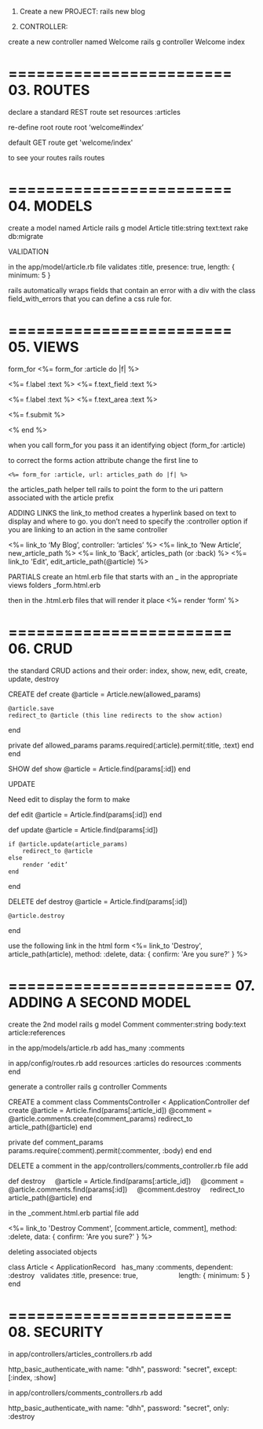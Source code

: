 01. Create a new PROJECT:
rails new blog


02. CONTROLLER:

create a new controller named Welcome
rails g controller Welcome index

========================
03. ROUTES
========================
declare a standard REST route set
resources :articles

re-define root route
root ‘welcome#index’

default GET route
get 'welcome/index'
	
to see your routes
rails routes

========================
04. MODELS
========================
create a model named Article
rails g model Article title:string text:text
rake db:migrate


VALIDATION

in the app/model/article.rb file
validates :title, presence: true, length: { minimum: 5 }

rails automatically wraps fields that contain an error with a div with the class field_with_errors that you can define a css rule for.

========================
05. VIEWS
========================
form_for 
<%= form_for :article do |f| %>
	<p>
		<%= f.label :text %>
		<%= f.text_field :text %>
	</p>
	<p>
		<%= f.label :text %>
		<%= f.text_area :text %>
	</p>
	<p>
		<%= f.submit %>
	</p>
<% end %>

when you call form_for you pass it an identifying object (form_for :article)

to correct the forms action attribute change the first line to

	<%= form_for :article, url: articles_path do |f| %>

the articles_path helper tell rails to point the form to the uri pattern associated with the article prefix


ADDING LINKS
the link_to method creates a hyperlink based on text to display and where to go.
you don’t need to specify the :controller option if you are linking to an action in the same controller

<%= link_to ‘My Blog’, controller: ‘articles’ %>
<%= link_to ‘New Article’, new_article_path %>
<%= link_to ‘Back’, articles_path (or :back) %> 
<%= link_to 'Edit', edit_article_path(@article) %>


PARTIALS
create an html.erb file that starts with an _ in the appropriate views folders
_form.html.erb

then in the .html.erb files that will render it place 
<%= render ‘form’ %>

========================
06. CRUD
========================
the standard CRUD actions and their order:
	index, show, new, edit, create, update, destroy

CREATE
def create
	@article = Article.new(allowed_params)
	
	@article.save
	redirect_to @article (this line redirects to the show action)
end

private
	def allowed_params
		params.required(:article).permit(:title, :text)
	end
end


SHOW
def show
	@article = Article.find(params[:id])
end


UPDATE

Need edit to display the form to make 

def edit
	@article = Article.find(params[:id])
end
 
def update
	@article = Article.find(params[:id])

	if @article.update(article_params)
		redirect_to @article
	else
		render ‘edit’
	end
end


DELETE
def destroy
	@article = Article.find(params[:id])

	@article.destroy
end

use the following link in the html form
<%= link_to 'Destroy', article_path(article),  method: :delete, data: { confirm: 'Are you sure?' } %>





========================
07. ADDING A SECOND MODEL
======================== 

create the 2nd model
rails g model Comment commenter:string body:text article:references

in the app/models/article.rb add
has_many :comments

in app/config/routes.rb add
	resources :articles do
		resources :comments
	end

generate a controller
rails g controller Comments


CREATE a comment
class CommentsController < ApplicationController
  def create
    @article = Article.find(params[:article_id])
    @comment = @article.comments.create(comment_params)
    redirect_to article_path(@article)
  end
 
  private
    def comment_params
      params.require(:comment).permit(:commenter, :body)
    end
end


DELETE a comment
in the app/controllers/comments_controller.rb file add

def destroy
    @article = Article.find(params[:article_id])
    @comment = @article.comments.find(params[:id])
    @comment.destroy
    redirect_to article_path(@article)
end


in the _comment.html.erb partial file add

<p>
  <%= link_to 'Destroy Comment', [comment.article, comment],
               method: :delete,
               data: { confirm: 'Are you sure?' } %>
</p>


deleting associated objects

class Article < ApplicationRecord
  has_many :comments, dependent: :destroy
  validates :title, presence: true,
                    length: { minimum: 5 }
end


========================
08. SECURITY
======================== 
in app/controllers/articles_controllers.rb add

http_basic_authenticate_with name: "dhh", password: "secret", except: [:index, :show]


in app/controllers/comments_controllers.rb add

http_basic_authenticate_with name: "dhh", password: "secret", only: :destroy